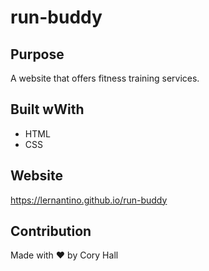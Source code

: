 # run-buddy

## Purpose
A website that offers fitness training services.

## Built wWith
* HTML
* CSS

## Website
https://lernantino.github.io/run-buddy

## Contribution
Made with :heart: by Cory Hall
